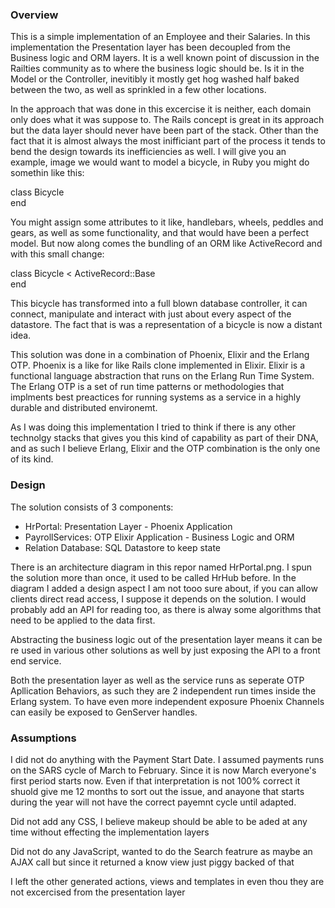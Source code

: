 ### Overview

This is a simple implementation of an Employee and their Salaries. In this implementation the Presentation layer has been decoupled from the Business logic 
and ORM layers. It is a well known point of discussion in the Railties community as to where the business logic should be. Is it in the Model or the Controller,
inevitibly it mostly get hog washed half baked between the two, as well as sprinkled in a few other locations.

In the approach that was done in this excercise it is neither, each domain only does what it was suppose to. 
The Rails concept is great in its approach but the data layer should never have been part of the stack. Other than the fact that it is almost always the most 
inifficiant part of the process it tends to bend the design towards its inefficiencies as well.
I will give you an example, image we would want to model a bicycle, in Ruby you might do somethin like this:

class Bicycle  
end  

You might assign some attributes to it like, handlebars, wheels, peddles and gears, as well as some functionality, and that would have been a perfect model.
But now along comes the bundling of an ORM like ActiveRecord and with this small change:

class Bicycle < ActiveRecord::Base  
end  

This bicycle has transformed into a full blown database controller, it can connect, manipulate and interact with just about every aspect of the datastore. The 
fact that is was a representation of a bicycle is now a distant idea.

This solution was done in a combination of Phoenix, Elixir and the Erlang OTP. Phoenix is a like for like Rails clone implemented in Elixir. Elixir is a functional 
language abstraction that runs on the Erlang Run Time System. The Erlang OTP is a set of run time patterns or methodologies that implments best preactices for 
running systems as a service in a highly durable and distributed environemt.

As I was doing this implementation I tried to think if there is any other technolgy stacks that gives you this kind of capability as part of their DNA, and as such
I believe Erlang, Elixir and the OTP combination is the only one of its kind. 

### Design

The solution consists of 3 components:
 - HrPortal: Presentation Layer - Phoenix Application 
 - PayrollServices: OTP Elixir Application - Business Logic and ORM
 - Relation Database: SQL Datastore to keep state

There is an architecture diagram in this repor named HrPortal.png. I spun the solution more than once, it used to be called HrHub before.
In the diagram I added a design aspect I am not tooo sure about, if you can allow clients direct read access, I suppose it depends on the solution. I would probably 
add an API for reading too, as there is alway some algorithms that need to be applied to the data first.

Abstracting the business logic out of the presentation layer means it can be re used in various other solutions as well by just exposing the API to a front end service.

Both the presentation layer as well as the service runs as seperate OTP Apllication Behaviors, as such they are 2 independent run times inside the Erlang system.
To have even more independent exposure Phoenix Channels can easily be exposed to GenServer handles.


### Assumptions

I did not do anything with the Payment Start Date. I assumed payments runs on the SARS cycle of March to February. Since it is now March everyone's first period starts 
now. Even if that interpretation is not 100% correct it shuold give me 12 months to sort out the issue, and anayone that starts during the year will not have the correct 
payemnt cycle until adapted.

Did not add any CSS, I believe makeup should be able to be aded at any time without effecting the implementation layers

Did not do any JavaScript, wanted to do the Search featrure as maybe an AJAX call but since it returned a know view just piggy backed of that

I left the other generated actions, views and templates in even thou they are not excercised from the presentation layer
